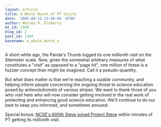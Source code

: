 ```yaml
---
layout: article
title: A Whole Bunch of PT Visits
date: '2005-09-12 13:40:40 -0700'
author: Wesley R. Elsberry
mt_id: 1394
blog_id: 2
post_id: 1394
basename: a_whole_bunch_o
---
```

A short while ago, the Panda's Thumb logged its one millionth visit on the Sitemeter scale. Now, given the somewhat arbitrary measures of what constitutes a "visit" as opposed to a "page hit", one million of these is a fuzzier concept than might be imagined. Call it a pseudo-quantity. 

But what does matter is that we're reaching a sizable community, and helping inform people concerning the ongoing threat to science education posed by antievolutionists of various stripes. We want to thank those of you who visit here who will now consider getting involved in the real work of protecting and enhancing good science education. We'll continue to do our best to keep you informed, and sometimes amused.

Special bonus: [NCSE's 600th Steve joined Project Steve](http://www2.antievolution.org/cs/node/79) within minutes of PT getting its millionth visit.
